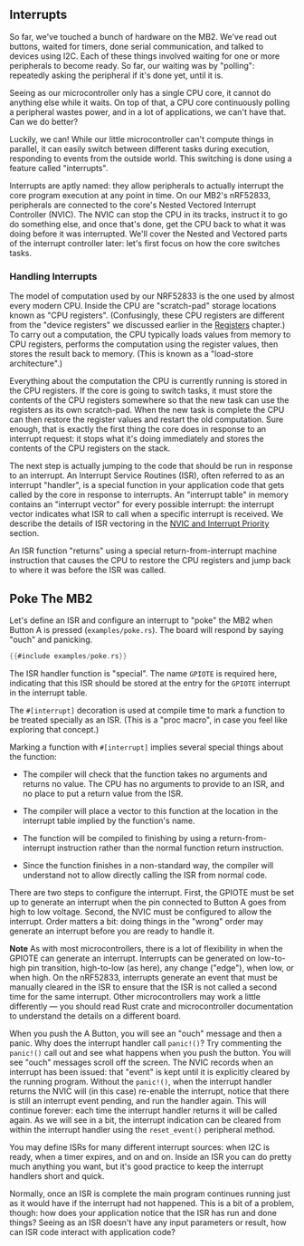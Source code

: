 ## Interrupts

So far, we've touched a bunch of hardware on the MB2. We've read out buttons, waited for timers, done serial communication, and talked to devices using I2C.  Each of these things involved waiting for one or more peripherals to become ready. So far, our waiting was by "polling": repeatedly asking the peripheral if it's done yet, until it is.

Seeing as our microcontroller only has a single CPU core, it cannot do anything else while it waits. On top of that, a CPU core continuously polling a peripheral wastes power, and in a lot of applications, we can't have that. Can we do better?

Luckily, we can! While our little microcontroller can't compute things in parallel, it can easily switch between different tasks during execution, responding to events from the outside world. This switching is done using a feature called "interrupts".

Interrupts are aptly named: they allow peripherals to actually interrupt the core program execution at any point in time. On our MB2's nRF52833, peripherals are connected to the core's Nested Vectored Interrupt Controller (NVIC). The NVIC can stop the CPU in its tracks, instruct it to go do something else, and once that's done, get the CPU back to what it was doing before it was interrupted. We'll cover the Nested and Vectored parts of the interrupt controller later: let's first focus on how the core switches tasks.

### Handling Interrupts

The model of computation used by our NRF52833 is the one used by almost every modern CPU. Inside the CPU are "scratch-pad" storage locations known as "CPU registers". (Confusingly, these CPU registers are different from the "device registers" we discussed earlier in the [Registers] chapter.)  To carry out a computation, the CPU typically loads values from memory to CPU registers, performs the computation using the register values, then stores the result back to memory.  (This is known as a "load-store architecture".)

Everything about the computation the CPU is currently running is stored in the CPU registers. If the core is going to switch tasks, it must store the contents of the CPU registers somewhere so that the new task can use the registers as its own scratch-pad. When the new task is complete the CPU can then restore the register values and restart the old computation.  Sure enough, that is exactly the first thing the core does in response to an interrupt request: it stops what it's doing immediately and stores the contents of the CPU registers on the stack.

The next step is actually jumping to the code that should be run in response to an interrupt.  An Interrupt Service Routines (ISR), often referred to as an interrupt "handler", is a special function in your application code that gets called by the core in response to interrupts. An "interrupt table" in memory contains an "interrupt vector" for every possible interrupt: the interrupt vector indicates what ISR to call when a specific interrupt is received. We describe the details of ISR vectoring in the [NVIC and Interrupt Priority] section.

An ISR function "returns" using a special return-from-interrupt machine instruction that causes the CPU to restore the CPU registers and jump back to where it was before the ISR was called.

## Poke The MB2

Let's define an ISR and configure an interrupt to "poke" the MB2 when Button A is pressed
(`examples/poke.rs`). The board will respond by saying "ouch" and panicking.

```rust
{{#include examples/poke.rs}}
```

The ISR handler function is "special". The name `GPIOTE` is required here, indicating
that this ISR should be stored at the entry for the `GPIOTE` interrupt in the interrupt table.

The `#[interrupt]` decoration is used at compile time to mark a function to be treated specially as
an ISR. (This is a "proc macro", in case you feel like exploring that concept.)

Marking a function with `#[interrupt]` implies several special things about the function:

* The compiler will check that the function takes no arguments and returns no value. The CPU has no
  arguments to provide to an ISR, and no place to put a return value from the ISR.

* The compiler will place a vector to this function at the location in the interrupt table
  implied by the function's name.

* The function will be compiled to finishing by using a return-from-interrupt instruction rather
  than the normal function return instruction.

* Since the function finishes in a non-standard way, the compiler will understand not to allow
  directly calling the ISR from normal code.

There are two steps to configure the interrupt. First, the GPIOTE must be set up to generate an
interrupt when the pin connected to Button A goes from high to low voltage. Second, the NVIC must be
configured to allow the interrupt. Order matters a bit: doing things in the "wrong" order may
generate an interrupt before you are ready to handle it.

**Note** As with most microcontrollers, there is a lot of flexibility in when the GPIOTE can generate an interrupt. Interrupts can be generated on low-to-high pin transition, high-to-low (as here), any change ("edge"), when low, or when high. On the nRF52833, interrupts generate an event that must be manually cleared in the ISR to ensure that the ISR is not called a second time for the same interrupt. Other microcontrollers may work a little differently — you should read Rust crate and microcontroller documentation to understand the details on a different board.

When you push the A Button, you will see an "ouch" message and then a panic. Why does the interrupt
handler call `panic!()`? Try commenting the `panic!()` call out and see what happens when you push
the button. You will see "ouch" messages scroll off the screen. The NVIC records when an interrupt
has been issued: that "event" is kept until it is explicitly cleared by the running program. Without
the `panic!()`, when the interrupt handler returns the NVIC will (in this case) re-enable the
interrupt, notice that there is still an interrupt event pending, and run the handler again. This
will continue forever: each time the interrupt handler returns it will be called again. As we will
see in a bit, the interrupt indication can be cleared from within the interrupt handler using the
`reset_event()` peripheral method.

You may define ISRs for many different interrupt sources: when I2C is ready, when a timer expires,
and on and on. Inside an ISR you can do pretty much anything you want, but it's good practice to
keep the interrupt handlers short and quick.

Normally, once an ISR is complete the main program continues running just as it would have if the interrupt had not happened. This is a bit of a problem, though: how does your application notice that the ISR has run and done things? Seeing as an ISR doesn't have any input parameters or result, how can ISR code interact with application code?

[NVIC and Interrupt Priority]: nvic-and-interrupt-priority.html
[Registers]: ../09-registers/index.html
